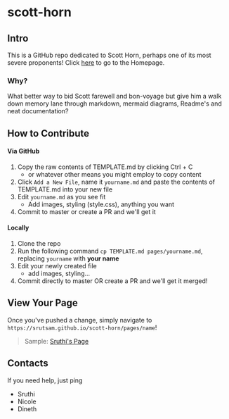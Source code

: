 # scott-horn
## Intro
This is a GitHub repo dedicated to Scott Horn, perhaps one of its most severe proponents!
Click [here](https://srutsam.github.io/scott-horn) to go to the Homepage.

### Why?
What better way to bid Scott farewell and bon-voyage but give him a walk down memory lane through markdown, mermaid diagrams, Readme's and neat documentation?

## How to Contribute
#### Via GitHub
1. Copy the raw contents of TEMPLATE.md by clicking Ctrl + C
   - or whatever other means you might employ to copy content
2. Click `Add a New File`, name it ``yourname.md`` and paste the contents of TEMPLATE.md into your new file
3. Edit ``yourname.md`` as you see fit 
   - Add images, styling (style.css), anything you want
4. Commit to master or create a PR and we'll get it

#### Locally
1. Clone the repo
2. Run the following command `cp TEMPLATE.md pages/yourname.md`, replacing `yourname` with **your name**
3. Edit your newly created file
   - add images, styling...
4. Commit directly to master OR create a PR and we'll get it merged!

## View Your Page
Once you've pushed a change, simply navigate to ``https://srutsam.github.io/scott-horn/pages/name``!

> Sample: [Sruthi's Page](https://srutsam.github.io/scott-horn/pages/ssamraj)

## Contacts
If you need help, just ping
- Sruthi
- Nicole
- Dineth
